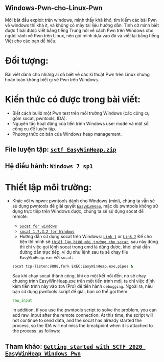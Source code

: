 Windows-Pwn-cho-Linux-Pwn
-

Mới bắt đầu exploit trên windows, mình thấy khá khó, tìm kiếm các bài Pwn về windows thì khá ít, và không có mấy tài liệu hướng dẫn. Tình cờ mình biết được 1 bài được viết bằng tiếng Trung nói về cách Pwn trên Windows cho người rành về Pwn trên Linux, nên giờ mình dựa vào đó và viết lại bằng tiếng Việt cho các bạn dễ hiểu.


# Đối tượng:
Bài viết dành cho những ai đã biết về các kĩ thuật Pwn trên Linux nhưng hoàn toàn không biết gì về Pwn trên Windows. 
# Kiến thức có được trong bài viết:
+ Biết cách build một Pwn test trên môi trường Windows (các công cụ gồm socat, pwntools, IDA).
+ Nguyên tắc hoạt động của tiến trình Windows user mode và một số công cụ để luyện tập.
+ Phương thức cơ bản của Windows heap management.

## File luyện tập: [`sctf_EasyWinHeap.zip`](sctf_EasyWinHeap.zip)
## Hệ điều hành: `Windows 7 sp1`
# Thiết lập môi trường:
+ Khác với winpwn: pwntools dành cho Windows (mini), chúng ta vẫn sẽ sử dụng pwntools để giải quyết [`EasyWinHeap`](sctf_EasyWinHeap.zip), mặc dù pwntools không sử dụng trực tiếp trên Windows được, chúng ta sẽ sử dụng socat để remote.
  + [`Socat for windows`](https://sourceforge.net/projects/unix-utils/files/socat/1.7.3.2/)
  + [`socat 1.7.3.2 for Windows`](https://www.cybercircuits.co.nz/web/blog/socat-1-7-3-2-for-windows)
  + Hướng dẫn sử dụng socat trên Windows: [`Link 1`](https://github.com/datntsec/H-ng-d-n-s-d-ng-socat-tr-n-windows) or [`Link 2`](https://juejin.im/post/6844903954438963207)
  Để cho tiện thì mình sẽ [`thiết lập biến môi trường cho socat`](https://github.com/datntsec/H-ng-d-n-s-d-ng-socat-tr-n-windows#2-thi%E1%BA%BFt-l%E1%BA%ADp-enviroment), sau này dùng thì chỉ việc gọi lệnh socat trong cmd là dùng được, khỏi phải dẫn đường dẫn trực tiếp, ví dụ như lệnh sau ta sẽ chạy file `EasyWinHeap.exe` với `socat`:
  
  ``` bash 
  socat tcp-listen:8888,fork EXEC:EasyWinHeap.exe,pipes &
  ```
  Sau khi chạy socat thành công, khi có một kết nối đến, nó sẽ chạy chương trình EasyWinHeap.exe trên một tiến trình mới, ta chỉ việc đính kèm tiền trình này vào `IDA` (Pro) để tiến hành `debugging`. Ngoài ra, nếu bạn sử dụng pwntools script để giải, bạn có thể gọi thêm 
  ```python
  raw_input
  ```
  In addition, if you use the pwntools script to solve the problem, you can add raw_input after the remote connection. At this time, the script will not continue to send data, and the socat has already started the process, so the IDA will not miss the breakpoint when it is attached to the process. as follows:
  



## Tham khảo: [`Getting started with SCTF 2020 EasyWinHeap Windows Pwn`](https://xuanxuanblingbling.github.io/ctf/pwn/2020/07/09/winpwn/?fbclid=IwAR1goy2nYXxkLKbq_cayyHaBtAEZSb2PsIj2ly7Km3zOjWBHQkhxR7zML5E)
